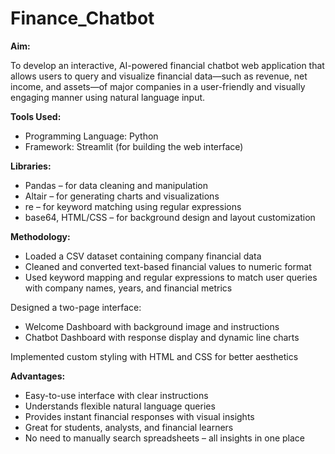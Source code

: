 # Finance_Chatbot

**Aim:**

To develop an interactive, AI-powered financial chatbot web application that allows users to query and visualize financial data—such as revenue, net income, and assets—of major companies in a user-friendly and visually engaging manner using natural language input.

**Tools Used:**

- Programming Language: Python
- Framework: Streamlit (for building the web interface)

**Libraries:**

- Pandas – for data cleaning and manipulation
- Altair – for generating charts and visualizations
- re – for keyword matching using regular expressions
- base64, HTML/CSS – for background design and layout customization

 **Methodology:**
 
- Loaded a CSV dataset containing company financial data
- Cleaned and converted text-based financial values to numeric format
- Used keyword mapping and regular expressions to match user queries with company names, years, and financial metrics

Designed a two-page interface:

- Welcome Dashboard with background image and instructions
- Chatbot Dashboard with response display and dynamic line charts

Implemented custom styling with HTML and CSS for better aesthetics

**Advantages:**

- Easy-to-use interface with clear instructions
- Understands flexible natural language queries
- Provides instant financial responses with visual insights
- Great for students, analysts, and financial learners
- No need to manually search spreadsheets – all insights in one place
